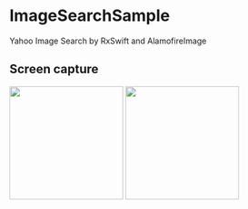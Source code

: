 # ImageSearchSample
Yahoo Image Search by RxSwift and AlamofireImage

## Screen capture
<div>
<img src="https://user-images.githubusercontent.com/6063541/41636053-2c129852-7487-11e8-8ad6-8cd37810d622.png" width="200">
<img src="https://user-images.githubusercontent.com/6063541/41636054-2c3b88a2-7487-11e8-9b18-6c3f0e765472.png" width="200">
</div>
